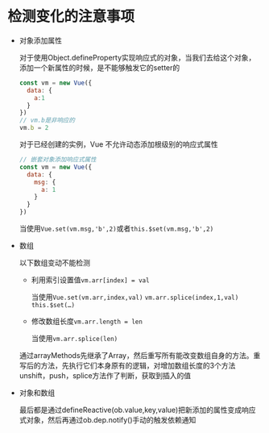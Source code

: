 # 检测变化的注意事项

* 对象添加属性

  对于使用Object.defineProperty实现响应式的对象，当我们去给这个对象，添加一个新属性的时候，是不能够触发它的setter的

  ```javascript
  const vm = new Vue({
    data: {
      a:1
    }
  })
  // vm.b是非响应的
  vm.b = 2
  ```

  对于已经创建的实例，Vue 不允许动态添加根级别的响应式属性

  ```javascript
  // 嵌套对象添加响应式属性
  const vm = new Vue({
    data: {
      msg: {
        a: 1
      }
    }
  })
  ```

  当使用`Vue.set(vm.msg,'b',2)`或者`this.$set(vm.msg,'b',2)`

* 数组

  以下数组变动不能检测

  * 利用索引设置值`vm.arr[index] = val  `

    当使用`Vue.set(vm.arr,index,val)`  `vm.arr.splice(index,1,val)`  `this.$set(…)`

  * 修改数组长度`vm.arr.length = len`

    当使用`vm.arr.splice(len)`

  通过arrayMethods先继承了Array，然后重写所有能改变数组自身的方法。重写后的方法，先执行它们本身原有的逻辑，对增加数组长度的3个方法unshift，push，splice方法作了判断，获取到插入的值

* 对象和数组

  最后都是通过defineReactive(ob.value,key,value)把新添加的属性变成响应式对象，然后再通过ob.dep.notify()手动的触发依赖通知
